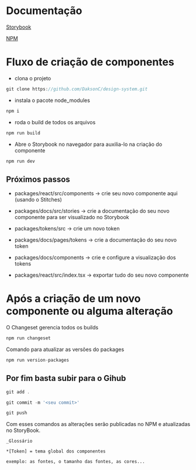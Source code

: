 # Documentação
[Storybook](https://daksonc.github.io/design-system/)

[NPM](https://www.npmjs.com/package/@zica-ui/react)

# Fluxo de criação de componentes

- clona o projeto
```js
git clone https://github.com/DaksonC/design-system.git
```
- instala o pacote node_modules
```js
npm i
```
- roda o build de todos os arquivos
```js
npm run build
```
- Abre o Storybook no navegador para auxilia-lo na criação do componente
```js
npm run dev
```
## Próximos passos 

- packages/react/src/components
-> crie seu novo componente aqui (usando o Stitches)

- packages/docs/src/stories
-> crie a documentação do seu novo componente para ser visualizado no Storybook

- packages/tokens/src
-> crie um novo token

- packages/docs/pages/tokens
-> crie a documentação do seu novo token

- packages/docs/components
-> crie e configure a visualização dos tokens

- packages/react/src/index.tsx
 -> exportar tudo do seu novo componente 

# Após a criação de um novo componente ou alguma alteração

O Changeset gerencia todos os builds
```js
npm run changeset
```

Comando para atualizar as versões do packages
```js
npm run version-packages
```
## Por fim basta subir para o Gihub

```js
git add .
```
```js
git commit -m '<seu commit>'
```
```js
git push
```
Com esses comandos as alterações serão publicadas no NPM e atualizadas no StoryBook.

```
_Glossário

*[Token] = tema global dos componentes 

exemplo: as fontes, o tamanho das fontes, as cores...
```
